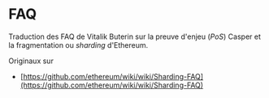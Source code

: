 # FAQ

Traduction des FAQ de Vitalik Buterin sur la preuve d'enjeu (_PoS_) Casper et la fragmentation ou _sharding_ d'Ethereum.

Originaux sur 

 * [https://github.com/ethereum/wiki/wiki/Sharding-FAQ](https://github.com/ethereum/wiki/wiki/Sharding-FAQ) 
